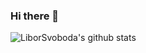 ### Hi there 👋

![LiborSvoboda's github stats](https://github-readme-stats.vercel.app/api?username=liborsvoboda&show_icons=true&theme=dracula&count_private=true)

<!--
**liborsvoboda/liborsvoboda** is a ✨ _special_ ✨ repository because its `README.md` (this file) appears on your GitHub profile.

Here are some ideas to get you started:

- 🔭 I’m currently working on ...
- 🌱 I’m currently learning ...
- 👯 I’m looking to collaborate on ...
- 🤔 I’m looking for help with ...
- 💬 Ask me about ...
- 📫 How to reach me: ...
- 😄 Pronouns: ...
- ⚡ Fun fact: ...
-->
